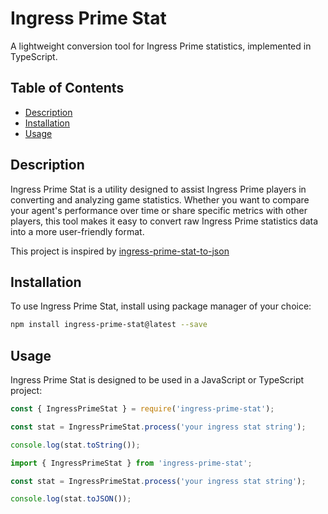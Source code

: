 # Ingress Prime Stat

A lightweight conversion tool for Ingress Prime statistics, implemented in TypeScript.

## Table of Contents

- [Description](#description)
- [Installation](#installation)
- [Usage](#usage)

## Description

Ingress Prime Stat is a utility designed to assist Ingress Prime players in converting and analyzing game statistics. Whether you want to compare your agent's performance over time or share specific metrics with other players, this tool makes it easy to convert raw Ingress Prime statistics data into a more user-friendly format.

This project is inspired by [ingress-prime-stat-to-json](https://github.com/EisFrei/ingress-prime-stats-to-json)

## Installation

To use Ingress Prime Stat, install using package manager of your choice:


```bash
npm install ingress-prime-stat@latest --save
```

## Usage

Ingress Prime Stat is designed to be used in a JavaScript or TypeScript project:

```javascript
const { IngressPrimeStat } = require('ingress-prime-stat');

const stat = IngressPrimeStat.process('your ingress stat string');

console.log(stat.toString());
```

```typescript
import { IngressPrimeStat } from 'ingress-prime-stat';

const stat = IngressPrimeStat.process('your ingress stat string');

console.log(stat.toJSON());
```
